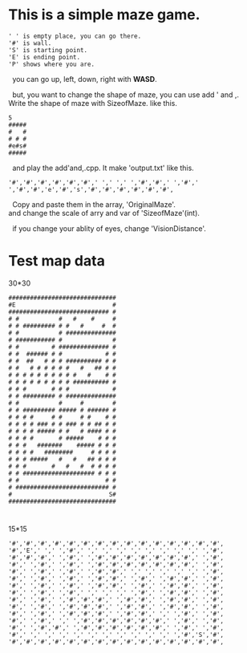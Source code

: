 <h1> This is a simple maze game.</h1> 


	' ' is empty place, you can go there.
	'#' is wall.
	'S' is starting point.
	'E' is ending point.
	'P' shows where you are.

&nbsp;&nbsp;you can go up, left, down, right with <b>WASD</b>.

&nbsp;&nbsp;but, you want to change the shape of maze, you can use add ' and ,.<br>
Write the shape of maze with SizeofMaze. like this.<br>

	5
	#####
	#   #
	# # #
	#e#s#
	#####
	
&nbsp;&nbsp;and play the add'and,.cpp.
It make 'output.txt' like this.

	'#','#','#','#','#','#',' ',' ',' ','#','#',' ','#',' ','#','#','e','#','s','#','#','#','#','#','#',

&nbsp;&nbsp;Copy and paste them in the array, 'OriginalMaze'.<br>
and change the scale of arry and var of 'SizeofMaze'(int).<br>

&nbsp;&nbsp;if you change your ablity of eyes, change 'VisionDistance'.

#
<h1>Test map data</h1>

30*30

	##############################
	#E                           #
	############################ #
	# #           #   #    #     #
	# # ######### # #   #     #  #
	# #           # ##############
	# ########### #              #
	# #         # ############## #
	# #  ###### # #            # #
	# #  ##   # # # ########## # #
	# #   # # # # # #   #   ## # #
	# # # # # # # # # #   #    # #
	# # # # # # # # # ########## #
	# # #       # # #            #
	# # ######### # ##############
	# #           #     #        #
	# # ######### ##### # ###### #
	# # # #     # #     # #    # #
	# # # # ### # # ### # # ## # #
	# # # # ##### # #   # #### # #
	# # # #       # #####    # # #
	# # #   #######    ##### # # #
	# # # #   ########     # # # #
	# # # #####   #   #   ## # # #
	# # #       #   #   #  # # # #
	# # #################### # # #
	# #                        # #
	# ########################## #
	#                           S#
	##############################

#

15*15

	'#','#','#','#','#','#','#','#','#','#','#','#','#','#','#',
	'#','E',' ',' ','#',' ',' ',' ',' ',' ',' ',' ',' ',' ','#',
	'#','#','#',' ','#',' ','#','#','#','#','#','#','#',' ','#',
	'#',' ','#',' ','#',' ','#','#','#','#','#','#','#',' ','#',
	'#',' ','#',' ','#',' ','#','#',' ',' ',' ',' ',' ',' ','#',
	'#',' ','#',' ','#',' ','#','#',' ','#',' ','#','#',' ','#',
	'#',' ','#',' ','#',' ','#','#',' ','#',' ','#','#',' ','#',
	'#',' ','#',' ','#',' ',' ',' ',' ','#',' ','#','#',' ','#',
	'#',' ','#',' ','#','#','#',' ','#','#',' ','#','#',' ','#',
	'#',' ','#',' ','#','#','#',' ','#','#',' ','#','#',' ','#',
	'#',' ','#',' ','#','#','#',' ','#','#',' ',' ','#',' ','#',
	'#',' ','#',' ',' ','#','#','#','#','#','#',' ','#',' ','#',
	'#',' ','#','#',' ','#','#','#','#','#','#',' ','#',' ','#',
	'#',' ',' ',' ',' ',' ',' ',' ',' ',' ',' ',' ','#','S','#',
	'#','#','#','#','#','#','#','#','#','#','#','#','#','#','#',

#
